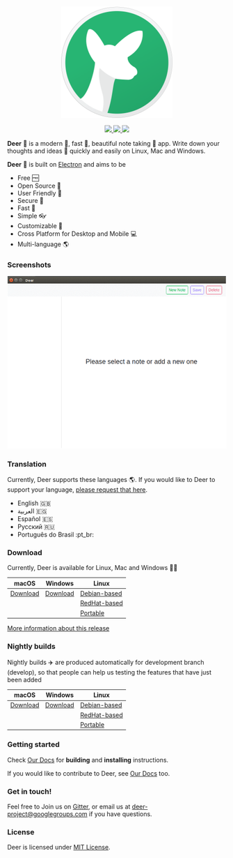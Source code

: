 <p align="center">
  <img src="https://github.com/abahmed/Deer/blob/develop/assets/images/Deer-256.png"/>
  <p align="center">
    <a href="https://travis-ci.org/abahmed/Deer">
      <img src="https://travis-ci.org/abahmed/Deer.svg?branch=develop"/>
    </a>
    <a href="https://ci.appveyor.com/project/abahmed/deer/branch/develop">
      <img src="https://ci.appveyor.com/api/projects/status/k619um0clmxkmlrd/branch/develop?svg=true"/>
    </a>
    <a href="https://gitter.im/abahmed/Deer?utm_source=badge&utm_medium=badge&utm_campaign=pr-badge&utm_content=badge">
      <img src="https://badges.gitter.im/abahmed/Deer.svg"/>
    </a>
  </p>
</p>

**Deer** :deer: is a modern :star2:, fast :rocket:, beautiful note taking :memo: app. Write down your thoughts and ideas :bookmark: quickly and easily on Linux, Mac and Windows.


**Deer** :deer: is built on [Electron](https://electronjs.org) and aims to be
+ Free :free:
+ Open Source :book:
+ User Friendly :art:
+ Secure :closed_lock_with_key:
+ Fast :rocket:
+ Simple :eyeglasses:
+ Customizable :bookmark_tabs:
+ Cross Platform for Desktop and Mobile :computer:
+ Multi-language :earth_americas:

### Screenshots
![screenshot-1](https://github.com/abahmed/Deer/blob/develop/assets/images/screenshots.gif)


### Translation
Currently, Deer supports these languages :earth_americas:. If you would like to Deer to support your language, [please request that  here](https://github.com/abahmed/Deer/issues/new?template=feature_request.md).

* English :uk:
* العربية :egypt:
* Español :es:
* Русский :ru:
* Português do Brasil :pt_br:

### Download
Currently, Deer is available for Linux, Mac and Windows :tada::tada:

macOS | Windows | Linux
-----------------| ---| ---|
<a href='https://github.com/abahmed/Deer/releases/download/v0.1.0/Deer-0.1.0.dmg'>Download</a> | <a href='https://github.com/abahmed/Deer/releases/download/v0.1.0/Deer.Setup.0.1.0.exe'>Download</a> | <a href='https://github.com/abahmed/Deer/releases/download/v0.1.0/Deer_0.1.0_amd64.deb'>Debian-based</a> |
| | | <a href='https://github.com/abahmed/Deer/releases/download/v0.1.0/Deer-0.1.0.x86_64.rpm'>RedHat-based</a> |
| | | <a href='https://github.com/abahmed/Deer/releases/download/v0.1.0/Deer-0.1.0-linux.zip'>Portable</a> |

[More information about this release](https://github.com/abahmed/Deer/releases/latest)

### Nightly builds
Nightly builds :airplane: are produced automatically for development branch (develop), so that people can help us testing the features that have just been added

macOS | Windows | Linux
-----------------| ---| ---|
<a href='https://github.com/abahmed/Deer/releases/download/nightly/Deer-mac.dmg'>Download</a> | <a href='https://github.com/abahmed/Deer/releases/download/nightly/Deer-win.exe'>Download</a> | <a href='https://github.com/abahmed/Deer/releases/download/nightly/Deer-linux-amd64.deb'>Debian-based</a> |
| | | <a href='https://github.com/abahmed/Deer/releases/download/nightly/Deer-linux-x86_64.rpm'>RedHat-based</a> |
| | | <a href='https://github.com/abahmed/Deer/releases/download/nightly/Deer-linux-x64.zip'>Portable</a> |

### Getting started

Check [Our Docs](./docs/README.md) for **building**  and **installing** instructions.


If you would like to contribute to Deer, see [Our Docs](./docs/README.md) too.

### Get in touch!

Feel free to Join us on [Gitter](https://gitter.im/abahmed/Deer), or email us at [deer-project@googlegroups.com](deer-project@googlegroups.com) if you have questions.

### License

Deer is licensed under [MIT License](LICENSE).
